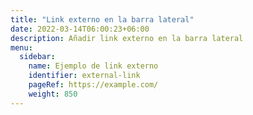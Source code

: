 ```yaml
---
title: "Link externo en la barra lateral"
date: 2022-03-14T06:00:23+06:00
description: Añadir link externo en la barra lateral
menu:
  sidebar:
    name: Ejemplo de link externo
    identifier: external-link
    pageRef: https://example.com/
    weight: 850
---
```


